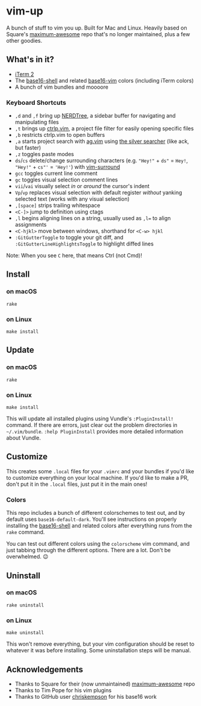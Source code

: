 # vim-up

A bunch of stuff to vim you up. Built for Mac and Linux.
Heavily based on Square's [maximum-awesome](https://github.com/square/maximum-awesome)
repo that's no longer maintained, plus a few other goodies.

## What's in it?

* [iTerm 2](http://www.iterm2.com/)
* The [base16-shell](https://github.com/chriskempson/base16-shell) and related [base16-vim](https://github.com/chriskempson/base16-vim) colors (including iTerm colors)
* A bunch of vim bundles and moooore

### Keyboard Shortcuts

* `,d` and `,f` bring up [NERDTree](https://github.com/scrooloose/nerdtree), a sidebar buffer for navigating and manipulating files
* `,t` brings up [ctrlp.vim](https://github.com/ctrlpvim/ctrlp.vim), a project file filter for easily opening specific files
* `,b` restricts ctrlp.vim to open buffers
* `,a` starts project search with [ag.vim](https://github.com/rking/ag.vim) using [the silver searcher](https://github.com/ggreer/the_silver_searcher) (like ack, but faster)
* `,z` toggles paste modes
* `ds`/`cs` delete/change surrounding characters (e.g. `"Hey!"` + `ds"` = `Hey!`, `"Hey!"` + `cs"'` = `'Hey!'`) with [vim-surround](https://github.com/tpope/vim-surround)
* `gcc` toggles current line comment
* `gc` toggles visual selection comment lines
* `vii`/`vai` visually select *in* or *around* the cursor's indent
* `Vp`/`vp` replaces visual selection with default register *without* yanking selected text (works with any visual selection)
* `,[space]` strips trailing whitespace
* `<C-]>` jump to definition using ctags
* `,l` begins aligning lines on a string, usually used as `,l=` to align assignments
* `<C-hjkl>` move between windows, shorthand for `<C-w> hjkl`
* `:GitGutterToggle` to toggle your git diff, and `:GitGutterLineHighlightsToggle` to highlight diffed lines

Note: When you see `C` here, that means Ctrl (not Cmd)!

## Install

### on macOS
    rake
    
### on Linux
    make install

## Update

### on macOS
    rake

### on Linux
    make install

This will update all installed plugins using Vundle's `:PluginInstall!`
command. If there are errors, just clear out the problem directories in
`~/.vim/bundle`.
`:help PluginInstall` provides more detailed information about Vundle.

## Customize
This creates some `.local` files for your `.vimrc` and your bundles if you'd 
like to customize everything on your local machine. If you'd like to make a PR,
don't put it in the `.local` files, just put it in the main ones!

### Colors
This repo includes a bunch of different colorschemes to test out, and by default
uses `base16-default-dark`. You'll see instructions on properly installing the 
[base16-shell](https://github.com/chriskempson/base16-shell) and related colors
after everything runs from the `rake` command.

You can test out different colors using the `colorscheme`
vim command, and just tabbing through the different options. There are a lot.
Don't be overwhelmed. :wink:

## Uninstall

### on macOS
    rake uninstall
    
### on Linux
    make uninstall

This won't remove everything, but your vim configuration should be reset to
whatever it was before installing. Some uninstallation steps will be manual.

## Acknowledgements

- Thanks to Square for their (now unmaintained) [maximum-awesome](https://github.com/square/maximum-awesome) repo
- Thanks to Tim Pope for his vim plugins
- Thanks to GitHub user [chriskempson](github.com/chriskempson) for his base16 work
